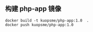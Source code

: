 ## 构建 php-app 镜像

```
docker build -t kuopsme/php-app:1.0  .
docker push kuopsme/php-app:1.0
```
## 

